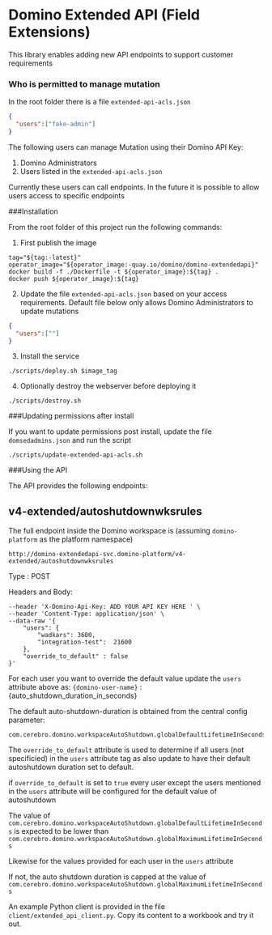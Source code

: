 # Domino Extended API (Field Extensions)

This library enables adding new API endpoints to support customer requirements 


### Who is permitted to manage mutation

In the root folder there is a file `extended-api-acls.json`
```json
{
  "users":["fake-admin"]
}
```

The following users can manage Mutation using their Domino API Key:

1. Domino Administrators
2. Users listed in the `extended-api-acls.json`

Currently these users can call endpoints. In the future it is possible to allow users access to specific endpoints   
   

###Installation

From the root folder of this project run the following commands:

1. First publish the image
```
tag="${tag:-latest}"
operator_image="${operator_image:-quay.io/domino/domino-extendedapi}"
docker build -f ./Dockerfile -t ${operator_image}:${tag} .
docker push ${operator_image}:${tag}
```

2. Update the file `extended-api-acls.json` based on your access requirements. Default file below 
   only allows Domino Administrators to update mutations 
```json
{
  "users":[""]
}
```
3. Install the service
```shell
./scripts/deploy.sh $image_tag
```
4. Optionally destroy the webserver before deploying it
```shell
./scripts/destroy.sh
```
###Updating permissions after install

If you want to update permissions post install, update the file `domsedadmins.json` and run the script
```shell
./scripts/update-extended-api-acls.sh
```

###Using the API

The API provides the following endpoints:

## v4-extended/autoshutdownwksrules

The full endpoint inside the Domino workspace is (assuming `domino-platform` as the platform namespace)
```shell
http://domino-extendedapi-svc.domino-platform/v4-extended/autoshutdownwksrules
```

Type : POST

Headers and Body:
```
--header 'X-Domino-Api-Key: ADD YOUR API KEY HERE ' \
--header 'Content-Type: application/json' \
--data-raw '{
    "users": {
        "wadkars": 3600,
        "integration-test":  21600
    },
    "override_to_default" : false
}'
```

For each user you want to override the default value update the `users`
attribute above as:
`{domino-user-name}` : {auto_shutdown_duration_in_seconds}

The default auto-shutdown-duration is obtained from the central config parameter:
```shell
com.cerebro.domino.workspaceAutoShutdown.globalDefaultLifetimeInSeconds
```
The `override_to_default` attribute is used to determine if all users (not specificied)
in the `users` attribute tag as also update to have their default autoshutdown duration
set to default.

if `override_to_default` is set to `true` every user except the users mentioned in the 
`users` attribute will be configured for the default value of autoshutdown

The value of `com.cerebro.domino.workspaceAutoShutdown.globalDefaultLifetimeInSeconds`
is expected to be lower than `com.cerebro.domino.workspaceAutoShutdown.globalMaximumLifetimeInSeconds`

Likewise for the values provided for each user in the `users` attribute

If not, the auto shutdown duration is capped at the value of `com.cerebro.domino.workspaceAutoShutdown.globalMaximumLifetimeInSeconds`


An example Python client is provided in the file `client/extended_api_client.py`.
Copy its content to a workbook and try it out.